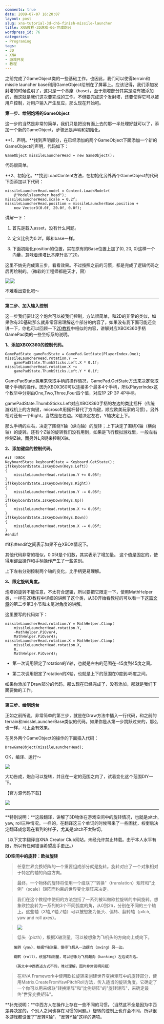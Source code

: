 ```yaml
---
comments: true
date: 2009-07-07 16:20:07
layout: post
slug: xna-tutorial-3d-ch6-finish-missile-launcher
title: XNA教程-3D游戏-06-完成炮台
wordpress_id: 76
categories:
- Programing
tags:
- 3D
- XNA
- 游戏开发
- 教程
---
```





之前完成了GameObject类的一些基础工作，也因此，我们可以使得terrain和missle launcher base利用GameObject绘制在了屏幕上。应该记得，我们添加发射塔的时候说明了，这只是一个基座（base），至于炮塔部分其实是没有被添加的，而这就是我们这次要完成的工作。不但要完成这个发射塔，还要使得它可以被用户控制，对用户输入产生反应，那么现在开始吧。




**第一步、绘制炮塔的GameObject**




这一步的当然是非常的简单，我们只是把没有画上去的那一半处理好就可以了，添加一个新的GameObject，步骤还是声明和初始化。




**1、声明。**找到声明部分，在已经添加的两个GameObject下面添加一个新的GameObject的声明，代码如下：




    GameObject missileLauncherHead = new GameObject();




代码很简单。




**2、初始化。**找到LoadContent方法，在初始化另外两个GameObject的代码下面添加以下代码：




    missileLauncherHead.model = Content.Load<Model>(
        @"Modelslauncher_head");
    missileLauncherHead.scale = 0.2f;
    missileLauncherHead.position = missileLauncherBase.position +
        new Vector3(0.0f, 20.0f, 0.0f);




讲解一下：






  1. 首先是载入asset，没有什么问题。


  2. 定义比例为0.2f，即和base一样。


  3. 下面初始化position的位置，实在原有的Base位置上加了(0, 20, 0)这样一个向量，意味着炮塔比基座升高了20。




这里不妨先完成第三步，看看效果。不过按照之前的习惯，都是完成了逻辑代码之后再绘制的。（微软的工程师都是天才，囧）




![](/images/uploads/zb/2009-07-07_151248.jpg)![](/images/uploads/zb/2009-07-07_151225.jpg)




不难看出变化吧～




* * *







**第二步、加入输入控制**




这一步我们要让这个炮台可以被我们控制，方法很简单，和2D的非常的类似，如果你有2D基础那么就非常容易理解这个部分的内容了，如果没有我下面可能还会讲一下，你也可以回顾一下[2D教程](http://arthraim.cn/post/2009/06/65.html)中相似的内容，讲解对应XBOX360手柄GamePad类的一些坐标系的说明。




**1、添加XBOX360的控制代码。**




    GamePadState gamePadState = GamePad.GetState(PlayerIndex.One);
    missileLauncherHead.rotation.Y -=
        gamePadState.ThumbSticks.Left.X * 0.1f;
    missileLauncherHead.rotation.X +=
        gamePadState.ThumbSticks.Left.Y * 0.1f;




GamePadState类用来获取手柄的操作情况，GamePad.GetState方法来决定获取哪个手柄的操作。因为XBOX360可以连接多个最多4个手柄，所以PlayerIndex这个枚举中分别由One,Two,Three,Four四个值，对应1P 2P 3P 4P手柄。




gamePadState.ThumbSticks.Left对应XBOX360手柄的左边的类比摇杆（传统游戏机上的方向键，microsoft用摇杆替代了方向键，顺应欧美玩家的习惯）。另外相对还有一个Right，当然是在右边。X轴决定左右，Y轴决定上下。




那么手柄的左右，决定了围绕Y轴（纵向轴）的旋转；上下决定了围绕X轴（横向轴）的旋转。还有个Z轴的旋转我们没有用到，如果是飞行模拟游戏里，一般左右控制Z轴，而另外L,R键来控制X轴。




**2、添加键盘的控制代码。**




    #if !XBOX
    KeyboardState keyboardState = Keyboard.GetState();
    if(keyboardState.IsKeyDown(Keys.Left))
    {
        missileLauncherHead.rotation.Y += 0.05f;
    }
    if(keyboardState.IsKeyDown(Keys.Right))
    {
        missileLauncherHead.rotation.Y -= 0.05f;
    }
    if(keyboardState.IsKeyDown(Keys.Up))
    {
        missileLauncherHead.rotation.X += 0.05f;
    }
    if(keyboardState.IsKeyDown(Keys.Down))
    {
        missileLauncherHead.rotation.X -= 0.05f;
    }
    #endif




#if和#endif之间表示如果不在XBOX情况下。




其他代码非常的相似，0.05f是个幻数，其实表示了增加量。 这个值是固定的，使得用键盘操作和手柄操作产生了一些差别。




上下左右分别控制两个轴的变化，比手柄更易理解。




**3、限定旋转角度。**




炮塔的旋转不能任意，不太符合逻辑，所以要把它限定一下，使用MathHelper类，一样在2D教程中详细的讲解了这个类，从3D开始看教程的可以看一下[这篇文章](http://arthraim.cn/post/2009/06/65.html)的第二步第3小节和末尾对角度的讲解。




这里要写的代码如下：




    missileLauncherHead.rotation.Y = MathHelper.Clamp(
        missileLauncherHead.rotation.Y,
        -MathHelper.PiOver4,
        MathHelper.PiOver4);
    missileLauncherHead.rotation.X = MathHelper.Clamp(
        missileLauncherHead.rotation.X,
        0,
        MathHelper.PiOver4);






  * 第一次调用限定了rotation的Y轴，也就是左右的范围在-45度到45度之间。


  * 第二次调用限定了rotation的X轴，也就是上下的范围在0度到45度之间。




如果你添加了Draw部分的代码，那么现在已经完成了，没有添加，那就是我们下面要做的工作。




* * *







**第三步、绘制炮台**




正如之前所说，非常简单的第三步，就是在Draw方法中插入一行代码，和之前的terrain和missleLauncherBase类似的代码。如果你是从第一步跳跃过来的，那么也一样，马上会有效果。




在另外两个GameObject的操作的下面插入代码：




    DrawGameObject(missileLauncherHead);




OK，编译、运行～




[![](/images/uploads/zb/2009-07-07_Runtime.jpg)](/images/uploads/zb/2009-07-07_Runtime.jpg)




大功告成，炮台可以旋转，并且在一定的范围之内了，试着变化这个范围DIY一下。




【官方源代码下载】




[![](/images/uploads/zb/2009-06-12_download_XNA.png)](http://creators.xna.com/downloads/?id=161)




* * *







**特别说明：**这段翻译，讲解了3D物体在游戏空间中的旋转情况，也就是pitch, yaw, roll三种情况。一样的，在翻译这三个单词的时候带来了一些困扰，权衡后决定翻译成您现在看到的样子，尤其是pitch不太贴切。




（以下文字翻译自XNA Creator Club网站，未经允许禁止转载。由于本人水平有限，所以有任何错误希望高手更正。）




**3D空间中的旋转：欧拉旋转**




>

>
> 任意世界变换矩阵的一个重要组成部分就是旋转。旋转对应了一个对象相对于特定的轴的角度方向。
>
>

>
> 最终，一个物体的旋转将使用一个级联了"转换"（translation）矩阵和"比例"（scale）矩阵而约束的世界变化矩阵来决定。
>
>

>
> 我们在这个教程中使用的方法包括了一系列被叫做欧拉旋转的中间旋转。想象欧拉旋转为一系列的3个不同弧度的角，从0到2π，分别在不同的三个轴上。这些轴（X轴,Y轴,Z轴）可以被想象为低头、偏转、翻转轴（pitch, yaw and roll axes）。
>
>

>
> [![](/images/uploads/zb/BG_4.6.2.1pd.png)](/images/uploads/zb/BG_4.6.2.1pd.png)
>
>

>
> 低头（picth），根据X轴测量，可以被想象为飞机头的方向向上或向下。

		偏转（yaw），根据Y轴测量，使得飞机从一边摆向（swing）另一边。

		翻转（roll），根据Z轴测量，可以想象为飞机翻向（banking）左边或右边。

		（英文中中西表述方式不同，难以理解，图片非常说明问题）
>
>

>
> 在XNA Framework中使用欧拉旋转来创建世界变换矩阵中的旋转部分，使用Matrix.CreateFromYawPitchRoll方法，传入适当的旋转角度。它确定了一个你可以用来级联"转换矩阵"和"比例矩阵"的"旋转矩阵"，来确定最终"世界变换矩阵"。
>
>





**补充说明：**中西方人在操作上存在一些不同的习惯，（当然这不全是因为中西差异决定的，个别人之间也存在习惯的问题。）旋转的控制上也许会不同，所以很多游戏都设置了"反转X轴"，"反转Y轴"这样的选项。
